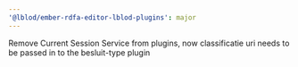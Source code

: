 ```yaml
---
'@lblod/ember-rdfa-editor-lblod-plugins': major
---
```


Remove Current Session Service from plugins, now classificatie uri needs to be passed in to the besluit-type plugin
